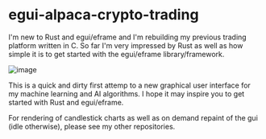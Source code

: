 # egui-alpaca-crypto-trading

I'm new to Rust and egui/eframe and I'm rebuilding my previous trading platform written in C. So far I'm very impressed by Rust as well as how simple it is to get started with the egui/eframe library/framework.

![image](https://user-images.githubusercontent.com/35302283/208320967-303fbd23-9f56-476d-878d-479bbcd4d0d8.png)

This is a quick and dirty first attemp to a new graphical user interface for my machine learning and AI algorithms. I hope it may inspire you to get started with Rust and egui/eframe.

For rendering of candlestick charts as well as on demand repaint of the gui (idle otherwise), please see my other repositories.
